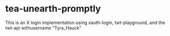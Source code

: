 # tea-unearth-promptly
This is an X login implementation using xauth-login, twt-playground, and the twt-api withusername "Tyra_Hauck"
